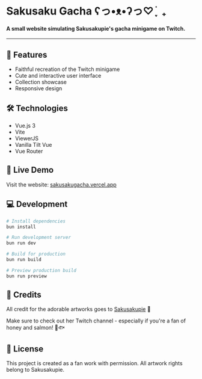 # Sakusaku Gacha ʕっ•ᴥ•ʔっ♡  ֶָ֢  ֗ ₊

#### A small website simulating Sakusakupie's gacha minigame on Twitch.
---
## 🌟 Features

- Faithful recreation of the Twitch minigame
- Cute and interactive user interface
- Collection showcase
- Responsive design

## 🛠️ Technologies

- Vue.js 3
- Vite
- ViewerJS
- Vanilla Tilt Vue
- Vue Router

## 🚀 Live Demo

Visit the website: [sakusakugacha.vercel.app](https://sakusakugacha.vercel.app)

## 💻 Development

```bash
# Install dependencies
bun install

# Run development server
bun run dev

# Build for production
bun run build

# Preview production build
bun run preview
```

## 🎨 Credits

All credit for the adorable artworks goes to [Sakusakupie](https://www.twitch.tv/sakusaku_pie) 💝

Make sure to check out her Twitch channel - especially if you're a fan of honey and salmon! 🍯🐟

## 📝 License

This project is created as a fan work with permission. All artwork rights belong to Sakusakupie.